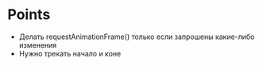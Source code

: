 # Points
* Делать requestAnimationFrame() только если запрошены какие-либо изменения
* Нужно трекать начало и коне